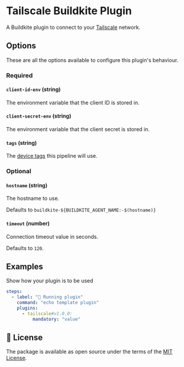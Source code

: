 # Tailscale Buildkite Plugin

A Buildkite plugin to connect to your [Tailscale](https://tailscale.com/) network.

## Options

These are all the options available to configure this plugin's behaviour.

### Required

#### `client-id-env` (string)

The environment variable that the client ID is stored in.

#### `client-secret-env` (string)

The environment variable that the client secret is stored in.

#### `tags` (string)

The [device tags](https://tailscale.com/kb/1068/tags) this pipeline will use.

### Optional

#### `hostname` (string)

The hostname to use.

Defaults to `buildkite-${BUILDKITE_AGENT_NAME:-$(hostname)}`

#### `timeout` (number)

Connection timeout value in seconds.

Defaults to `120`. 

## Examples

Show how your plugin is to be used

```yaml
steps:
  - label: "🔨 Running plugin"
    command: "echo template plugin"
    plugins:
      - tailscale#v1.0.0:
          mandatory: "value"
```

## 📜 License

The package is available as open source under the terms of the [MIT License](https://opensource.org/licenses/MIT).
